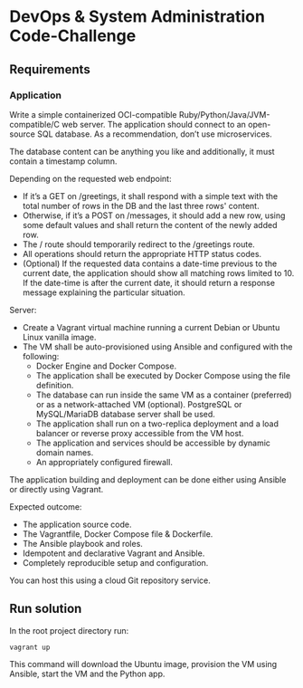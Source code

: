 # DevOps & System Administration Code-Challenge
## Requirements
### Application

Write a simple containerized OCI-compatible Ruby/Python/Java/JVM-compatible/C web server. The application should connect to an open-source SQL database. As a recommendation, don’t use microservices.

The database content can be anything you like and additionally, it must contain a timestamp column.

Depending on the requested web endpoint:

- If it’s a GET on /greetings, it shall respond with a simple text with the total number of rows in the DB and the last three rows' content.
- Otherwise, if it’s a POST on /messages, it should add a new row, using some default values and shall return the content of the newly added row.
- The / route should temporarily redirect to the /greetings route.
- All operations should return the appropriate HTTP status codes.
- (Optional) If the requested data contains a date-time previous to the current date, the application should show all matching rows limited to 10. If the date-time is after the current date, it should return a response message explaining the particular situation.

Server:

- Create a Vagrant virtual machine running a current Debian or Ubuntu Linux vanilla image.
- The VM shall be auto-provisioned using Ansible and configured with the following:
  - Docker Engine and Docker Compose.
  - The application shall be executed by Docker Compose using the file definition.
  - The database can run inside the same VM as a container (preferred) or as a network-attached VM (optional). PostgreSQL or MySQL/MariaDB database server shall be used.
  - The application shall run on a two-replica deployment and a load balancer or reverse proxy accessible from the VM host.
  - The application and services should be accessible by dynamic domain names.
  - An appropriately configured firewall.

The application building and deployment can be done either using Ansible or directly using Vagrant.

Expected outcome:

- The application source code.
- The Vagrantfile, Docker Compose file & Dockerfile.
- The Ansible playbook and roles.
- Idempotent and declarative Vagrant and Ansible.
- Completely reproducible setup and configuration.

You can host this using a cloud Git repository service.

## Run solution
In the root project directory run:

`vagrant up`

This command will download the Ubuntu image, provision the VM using Ansible, start the VM and the Python app.

